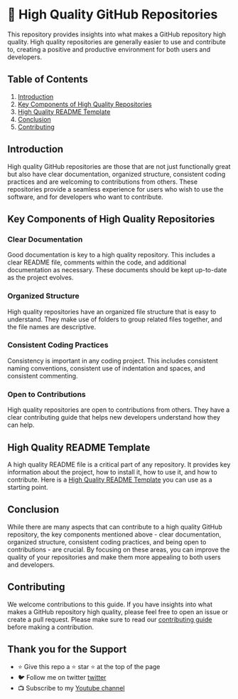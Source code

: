 # 🚀 High Quality GitHub Repositories

This repository provides insights into what makes a GitHub repository high quality. High quality repositories are generally easier to use and contribute to, creating a positive and productive environment for both users and developers.

## Table of Contents
1. [Introduction](#introduction)
2. [Key Components of High Quality Repositories](#key-components-of-high-quality-repositories)
3. [High Quality README Template](#high-quality-readme-template)
4. [Conclusion](#conclusion)
5. [Contributing](#contributing)

## Introduction 

High quality GitHub repositories are those that are not just functionally great but also have clear documentation, organized structure, consistent coding practices and are welcoming to contributions from others. These repositories provide a seamless experience for users who wish to use the software, and for developers who want to contribute.

## Key Components of High Quality Repositories

### Clear Documentation

Good documentation is key to a high quality repository. This includes a clear README file, comments within the code, and additional documentation as necessary. These documents should be kept up-to-date as the project evolves.

### Organized Structure

High quality repositories have an organized file structure that is easy to understand. They make use of folders to group related files together, and the file names are descriptive.

### Consistent Coding Practices

Consistency is important in any coding project. This includes consistent naming conventions, consistent use of indentation and spaces, and consistent commenting.

### Open to Contributions

High quality repositories are open to contributions from others. They have a clear contributing guide that helps new developers understand how they can help.

## High Quality README Template

A high quality README file is a critical part of any repository. It provides key information about the project, how to install it, how to use it, and how to contribute. Here is a [High Quality README Template](https://github.com/tshenolo/github-template) you can use as a starting point.

## Conclusion

While there are many aspects that can contribute to a high quality GitHub repository, the key components mentioned above - clear documentation, organized structure, consistent coding practices, and being open to contributions - are crucial. By focusing on these areas, you can improve the quality of your repositories and make them more appealing to both users and developers.

## Contributing

We welcome contributions to this guide. If you have insights into what makes a GitHub repository high quality, please feel free to open an issue or create a pull request. Please make sure to read our [contributing guide](CONTRIBUTING.md) before making a contribution.

## Thank you for the Support
- ⭐ Give this repo a ⭐ star ⭐ at the top of the page
- 🐦 Follow me on twitter [twitter](https://twitter.com/tshenolo)
- 📺 Subscribe to my [Youtube channel](https://www.youtube.com/@tshenolo?sub_confirmation=1)
